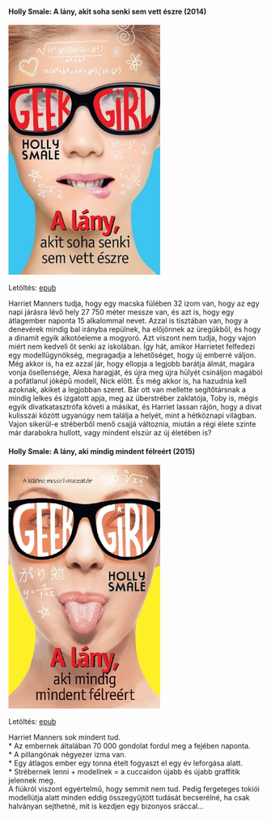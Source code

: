 #### <a name="id_1002">Holly Smale: A lány, akit soha senki sem vett észre (2014)</a>
<img src="https://github.com/BercziSandor/calibre_lib/raw/main/Holly%20Smale/A%20lany%2C%20akit%20soha%20senki%20sem%20vett%20es%20%281002%29/cover.jpg" alt="cover" width="300"/>

Letöltés: [epub](https://github.com/BercziSandor/calibre_lib/raw/main/Holly%20Smale/A%20lany%2C%20akit%20soha%20senki%20sem%20vett%20es%20%281002%29/A%20lany%2C%20akit%20soha%20senki%20sem%20vet%20-%20Holly%20Smale.epub)
<div>
<p>Harriet ​Manners tudja, hogy egy macska fülében 32 izom van, hogy az egy napi járásra lévő hely 27 750 méter messze van, és azt is, hogy egy átlagember naponta 15 alkalommal nevet. Azzal is tisztában van, hogy a denevérek mindig bal irányba repülnek, ha előjönnek az üregükből, és hogy a dinamit egyik alkotóeleme a mogyoró. Azt viszont nem tudja, hogy vajon miért nem kedveli őt senki az iskolában. Így hát, amikor Harrietet felfedezi egy modellügynökség, megragadja a lehetőséget, hogy új emberré váljon. Még akkor is, ha ez azzal jár, hogy ellopja a legjobb barátja álmát, magára vonja ősellensége, Alexa haragját, és újra meg újra hülyét csináljon magából a pofátlanul jóképű modell, Nick előtt. És még akkor is, ha hazudnia kell azoknak, akiket a legjobban szeret. Bár ott van mellette segítőtársnak a mindig lelkes és izgatott apja, meg az überstréber zaklatója, Toby is, mégis egyik divatkatasztrófa követi a másikat, és Harriet lassan rájön, hogy a divat kulisszái között ugyanúgy nem találja a helyét, mint a hétköznapi világban. Vajon sikerül-e stréberből menő csajjá változnia, miután a régi élete szinte már darabokra hullott, vagy mindent elszúr az új életében is?</p></div>

#### <a name="id_1003">Holly Smale: A lány, aki mindig mindent félreért (2015)</a>
<img src="https://github.com/BercziSandor/calibre_lib/raw/main/Holly%20Smale/A%20lany%2C%20aki%20mindig%20mindent%20felreert%20%281003%29/cover.jpg" alt="cover" width="300"/>

Letöltés: [epub](https://github.com/BercziSandor/calibre_lib/raw/main/Holly%20Smale/A%20lany%2C%20aki%20mindig%20mindent%20felreert%20%281003%29/A%20lany%2C%20aki%20mindig%20mindent%20felr%20-%20Holly%20Smale.epub)
<div>
<p>Harriet Manners sok mindent tud.<br>* Az embernek általában 70 000 gondolat fordul meg a fejében naponta.<br>* A pillangónak négyezer izma van.<br>* Egy átlagos ember egy tonna ételt fogyaszt el egy év leforgása alatt.<br>* Strébernek lenni + modellnek = a cuccaidon újabb és újabb graffitik jelennek meg.<br>A fiúkról viszont egyértelmű, hogy semmit nem tud. Pedig fergeteges tokiói modellútja alatt minden eddig összegyűjtött tudását becserélné, ha csak halványan sejthetné, mit is kezdjen egy bizonyos sráccal…</p></div>

